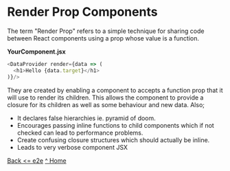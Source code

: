 # Render Prop Components

The term "Render Prop" refers to a simple technique for sharing code between React components using a prop whose value is a function.

__YourComponent.jsx__ 
```javascript
<DataProvider render={data => (
  <h1>Hello {data.target}</h1>
)}/>
```

They are created by enabling a component to accepts a function prop that it will use to render its children. 
This allows the component to provide a closure for its children as well as some behaviour and new data.
Also;

- It declares false hierarchies ie. pyramid of doom.
- Encourages passing inline functions to child components which if not checked can lead to performance problems.
- Create confusing closure structures which should actually be inline.
- Leads to very verbose component JSX

[Back <= e2e](./e2e.html)
[^ Home](../index.html)
